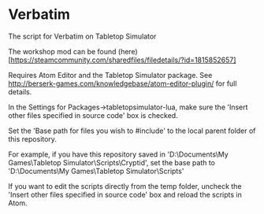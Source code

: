 # Verbatim

The script for Verbatim on Tabletop Simulator

The workshop mod can be found (here)[https://steamcommunity.com/sharedfiles/filedetails/?id=1815852657]

Requires Atom Editor and the Tabletop Simulator package. See http://berserk-games.com/knowledgebase/atom-editor-plugin/ for full details.

In the Settings for Packages->tabletopsimulator-lua, make sure the 'Insert other files specified in source code' box is checked.

Set the 'Base path for files you wish to #include' to the local parent folder of this repository.

For example, if you have this repository saved in 'D:\Documents\My Games\Tabletop Simulator\Scripts\Cryptid', set the base path to 'D:\Documents\My Games\Tabletop Simulator\Scripts'

If you want to edit the scripts directly from the temp folder, uncheck the 'Insert other files specified in source code' box and reload the scripts in Atom.
